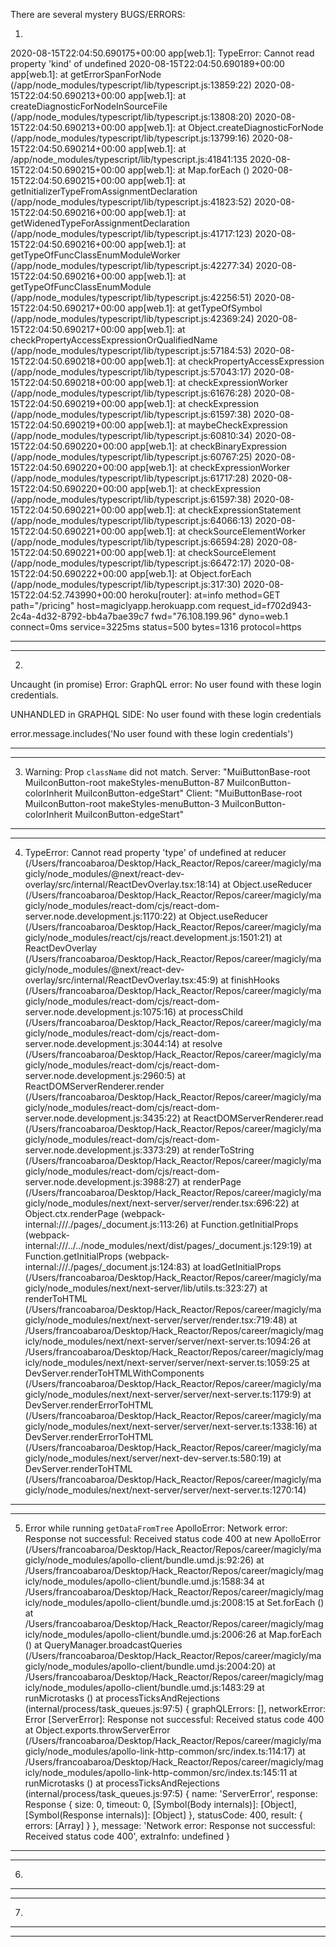There are several mystery BUGS/ERRORS:


1)

2020-08-15T22:04:50.690175+00:00 app[web.1]: TypeError: Cannot read property 'kind' of undefined
2020-08-15T22:04:50.690189+00:00 app[web.1]: at getErrorSpanForNode (/app/node_modules/typescript/lib/typescript.js:13859:22)
2020-08-15T22:04:50.690213+00:00 app[web.1]: at createDiagnosticForNodeInSourceFile (/app/node_modules/typescript/lib/typescript.js:13808:20)
2020-08-15T22:04:50.690213+00:00 app[web.1]: at Object.createDiagnosticForNode (/app/node_modules/typescript/lib/typescript.js:13799:16)
2020-08-15T22:04:50.690214+00:00 app[web.1]: at /app/node_modules/typescript/lib/typescript.js:41841:135
2020-08-15T22:04:50.690215+00:00 app[web.1]: at Map.forEach (<anonymous>)
2020-08-15T22:04:50.690215+00:00 app[web.1]: at getInitializerTypeFromAssignmentDeclaration (/app/node_modules/typescript/lib/typescript.js:41823:52)
2020-08-15T22:04:50.690216+00:00 app[web.1]: at getWidenedTypeForAssignmentDeclaration (/app/node_modules/typescript/lib/typescript.js:41717:123)
2020-08-15T22:04:50.690216+00:00 app[web.1]: at getTypeOfFuncClassEnumModuleWorker (/app/node_modules/typescript/lib/typescript.js:42277:34)
2020-08-15T22:04:50.690216+00:00 app[web.1]: at getTypeOfFuncClassEnumModule (/app/node_modules/typescript/lib/typescript.js:42256:51)
2020-08-15T22:04:50.690217+00:00 app[web.1]: at getTypeOfSymbol (/app/node_modules/typescript/lib/typescript.js:42369:24)
2020-08-15T22:04:50.690217+00:00 app[web.1]: at checkPropertyAccessExpressionOrQualifiedName (/app/node_modules/typescript/lib/typescript.js:57184:53)
2020-08-15T22:04:50.690218+00:00 app[web.1]: at checkPropertyAccessExpression (/app/node_modules/typescript/lib/typescript.js:57043:17)
2020-08-15T22:04:50.690218+00:00 app[web.1]: at checkExpressionWorker (/app/node_modules/typescript/lib/typescript.js:61676:28)
2020-08-15T22:04:50.690219+00:00 app[web.1]: at checkExpression (/app/node_modules/typescript/lib/typescript.js:61597:38)
2020-08-15T22:04:50.690219+00:00 app[web.1]: at maybeCheckExpression (/app/node_modules/typescript/lib/typescript.js:60810:34)
2020-08-15T22:04:50.690220+00:00 app[web.1]: at checkBinaryExpression (/app/node_modules/typescript/lib/typescript.js:60767:25)
2020-08-15T22:04:50.690220+00:00 app[web.1]: at checkExpressionWorker (/app/node_modules/typescript/lib/typescript.js:61717:28)
2020-08-15T22:04:50.690220+00:00 app[web.1]: at checkExpression (/app/node_modules/typescript/lib/typescript.js:61597:38)
2020-08-15T22:04:50.690221+00:00 app[web.1]: at checkExpressionStatement (/app/node_modules/typescript/lib/typescript.js:64066:13)
2020-08-15T22:04:50.690221+00:00 app[web.1]: at checkSourceElementWorker (/app/node_modules/typescript/lib/typescript.js:66594:28)
2020-08-15T22:04:50.690221+00:00 app[web.1]: at checkSourceElement (/app/node_modules/typescript/lib/typescript.js:66472:17)
2020-08-15T22:04:50.690222+00:00 app[web.1]: at Object.forEach (/app/node_modules/typescript/lib/typescript.js:317:30)
2020-08-15T22:04:52.743990+00:00 heroku[router]: at=info method=GET path="/pricing" host=magiclyapp.herokuapp.com request_id=f702d943-2c4a-4d32-8792-bb4a7bae39c7 fwd="76.108.199.96" dyno=web.1 connect=0ms service=3225ms status=500 bytes=1316 protocol=https

---------------------------------------------------------------------------
---------------------------------------------------------------------------

2)

Uncaught (in promise) Error: GraphQL error: No user found with these login credentials.

UNHANDLED in GRAPHQL SIDE: No user found with these login credentials

error.message.includes('No user found with these login credentials')

---------------------------------------------------------------------------
---------------------------------------------------------------------------

3) Warning: Prop `className` did not match. Server: "MuiButtonBase-root MuiIconButton-root makeStyles-menuButton-87 MuiIconButton-colorInherit MuiIconButton-edgeStart" Client: "MuiButtonBase-root MuiIconButton-root makeStyles-menuButton-3 MuiIconButton-colorInherit MuiIconButton-edgeStart"

---------------------------------------------------------------------------
---------------------------------------------------------------------------

4) TypeError: Cannot read property 'type' of undefined
    at reducer (/Users/francoabaroa/Desktop/Hack_Reactor/Repos/career/magicly/magicly/node_modules/@next/react-dev-overlay/src/internal/ReactDevOverlay.tsx:18:14)
    at Object.useReducer (/Users/francoabaroa/Desktop/Hack_Reactor/Repos/career/magicly/magicly/node_modules/react-dom/cjs/react-dom-server.node.development.js:1170:22)
    at Object.useReducer (/Users/francoabaroa/Desktop/Hack_Reactor/Repos/career/magicly/magicly/node_modules/react/cjs/react.development.js:1501:21)
    at ReactDevOverlay (/Users/francoabaroa/Desktop/Hack_Reactor/Repos/career/magicly/magicly/node_modules/@next/react-dev-overlay/src/internal/ReactDevOverlay.tsx:45:9)
    at finishHooks (/Users/francoabaroa/Desktop/Hack_Reactor/Repos/career/magicly/magicly/node_modules/react-dom/cjs/react-dom-server.node.development.js:1075:16)
    at processChild (/Users/francoabaroa/Desktop/Hack_Reactor/Repos/career/magicly/magicly/node_modules/react-dom/cjs/react-dom-server.node.development.js:3044:14)
    at resolve (/Users/francoabaroa/Desktop/Hack_Reactor/Repos/career/magicly/magicly/node_modules/react-dom/cjs/react-dom-server.node.development.js:2960:5)
    at ReactDOMServerRenderer.render (/Users/francoabaroa/Desktop/Hack_Reactor/Repos/career/magicly/magicly/node_modules/react-dom/cjs/react-dom-server.node.development.js:3435:22)
    at ReactDOMServerRenderer.read (/Users/francoabaroa/Desktop/Hack_Reactor/Repos/career/magicly/magicly/node_modules/react-dom/cjs/react-dom-server.node.development.js:3373:29)
    at renderToString (/Users/francoabaroa/Desktop/Hack_Reactor/Repos/career/magicly/magicly/node_modules/react-dom/cjs/react-dom-server.node.development.js:3988:27)
    at renderPage (/Users/francoabaroa/Desktop/Hack_Reactor/Repos/career/magicly/magicly/node_modules/next/next-server/server/render.tsx:696:22)
    at Object.ctx.renderPage (webpack-internal:///./pages/_document.js:113:26)
    at Function.getInitialProps (webpack-internal:///../../node_modules/next/dist/pages/_document.js:129:19)
    at Function.getInitialProps (webpack-internal:///./pages/_document.js:124:83)
    at loadGetInitialProps (/Users/francoabaroa/Desktop/Hack_Reactor/Repos/career/magicly/magicly/node_modules/next/next-server/lib/utils.ts:323:27)
    at renderToHTML (/Users/francoabaroa/Desktop/Hack_Reactor/Repos/career/magicly/magicly/node_modules/next/next-server/server/render.tsx:719:48)
    at /Users/francoabaroa/Desktop/Hack_Reactor/Repos/career/magicly/magicly/node_modules/next/next-server/server/next-server.ts:1094:26
    at /Users/francoabaroa/Desktop/Hack_Reactor/Repos/career/magicly/magicly/node_modules/next/next-server/server/next-server.ts:1059:25
    at DevServer.renderToHTMLWithComponents (/Users/francoabaroa/Desktop/Hack_Reactor/Repos/career/magicly/magicly/node_modules/next/next-server/server/next-server.ts:1179:9)
    at DevServer.renderErrorToHTML (/Users/francoabaroa/Desktop/Hack_Reactor/Repos/career/magicly/magicly/node_modules/next/next-server/server/next-server.ts:1338:16)
    at DevServer.renderErrorToHTML (/Users/francoabaroa/Desktop/Hack_Reactor/Repos/career/magicly/magicly/node_modules/next/server/next-dev-server.ts:580:19)
    at DevServer.renderToHTML (/Users/francoabaroa/Desktop/Hack_Reactor/Repos/career/magicly/magicly/node_modules/next/next-server/server/next-server.ts:1270:14)

---------------------------------------------------------------------------
---------------------------------------------------------------------------

5) Error while running `getDataFromTree` ApolloError: Network error: Response not successful: Received status code 400
    at new ApolloError (/Users/francoabaroa/Desktop/Hack_Reactor/Repos/career/magicly/magicly/node_modules/apollo-client/bundle.umd.js:92:26)
    at /Users/francoabaroa/Desktop/Hack_Reactor/Repos/career/magicly/magicly/node_modules/apollo-client/bundle.umd.js:1588:34
    at /Users/francoabaroa/Desktop/Hack_Reactor/Repos/career/magicly/magicly/node_modules/apollo-client/bundle.umd.js:2008:15
    at Set.forEach (<anonymous>)
    at /Users/francoabaroa/Desktop/Hack_Reactor/Repos/career/magicly/magicly/node_modules/apollo-client/bundle.umd.js:2006:26
    at Map.forEach (<anonymous>)
    at QueryManager.broadcastQueries (/Users/francoabaroa/Desktop/Hack_Reactor/Repos/career/magicly/magicly/node_modules/apollo-client/bundle.umd.js:2004:20)
    at /Users/francoabaroa/Desktop/Hack_Reactor/Repos/career/magicly/magicly/node_modules/apollo-client/bundle.umd.js:1483:29
    at runMicrotasks (<anonymous>)
    at processTicksAndRejections (internal/process/task_queues.js:97:5) {
  graphQLErrors: [],
  networkError: Error [ServerError]: Response not successful: Received status code 400
      at Object.exports.throwServerError (/Users/francoabaroa/Desktop/Hack_Reactor/Repos/career/magicly/magicly/node_modules/apollo-link-http-common/src/index.ts:114:17)
      at /Users/francoabaroa/Desktop/Hack_Reactor/Repos/career/magicly/magicly/node_modules/apollo-link-http-common/src/index.ts:145:11
      at runMicrotasks (<anonymous>)
      at processTicksAndRejections (internal/process/task_queues.js:97:5) {
    name: 'ServerError',
    response: Response {
      size: 0,
      timeout: 0,
      [Symbol(Body internals)]: [Object],
      [Symbol(Response internals)]: [Object]
    },
    statusCode: 400,
    result: { errors: [Array] }
  },
  message: 'Network error: Response not successful: Received status code 400',
  extraInfo: undefined
}

---------------------------------------------------------------------------
---------------------------------------------------------------------------

6)

---------------------------------------------------------------------------
---------------------------------------------------------------------------

7)

---------------------------------------------------------------------------
---------------------------------------------------------------------------

